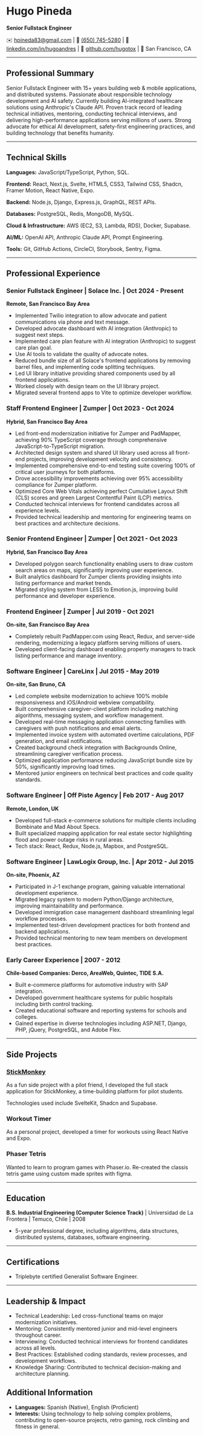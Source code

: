 # Hugo Pineda

**Senior Fullstack Engineer**

✉️ hpineda83@gmail.com | 📱 [(650) 745-5280](tel:+16507455280) | 💼 [linkedin.com/in/hugoandres](https://www.linkedin.com/in/hugoandres/) | 🐙 [github.com/hugotox](https://github.com/hugotox) | 📍 San Francisco, CA

---

## Professional Summary

Senior Fullstack Engineer with 15+ years building web & mobile applications, and distributed systems. Passionate about responsible technology development and AI safety. Currently building AI-integrated healthcare solutions using Anthropic's Claude API. Proven track record of leading technical initiatives, mentoring, conducting technical interviews, and delivering high-performance applications serving millions of users. Strong advocate for ethical AI development, safety-first engineering practices, and building technology that benefits humanity.

---

## Technical Skills

**Languages:** JavaScript/TypeScript, Python, SQL.

**Frontend:** React, Next.js, Svelte, HTML5, CSS3, Tailwind CSS, Shadcn, Framer Motion, React Native, Expo.

**Backend:** Node.js, Django, Express.js, GraphQL, REST APIs.

**Databases:** PostgreSQL, Redis, MongoDB, MySQL.

**Cloud & Infrastructure:** AWS (EC2, S3, Lambda, RDS), Docker, Supabase.

**AI/ML:** OpenAI API, Anthropic Claude API, Prompt Engineering.

**Tools:** Git, GitHub Actions, CircleCI, Storybook, Sentry, Figma.

---

## Professional Experience

### Senior Fullstack Engineer | Solace Inc. | Oct 2024 - Present

**Remote, San Francisco Bay Area**

- Implemented Twilio integration to allow advocate and patient communications via phone and text message.
- Developed advocate dashboard with AI integration (Anthropic) to suggest next steps.
- Implemented care plan feature with AI integration (Anthropic) to suggest care plan goal.
- Use AI tools to validate the quality of advocate notes.
- Reduced bundle size of all Solace's frontend applications by removing barrel files, and implementing code splitting techniques.
- Led UI library initiative providing shared components used by all frontend applications.
- Worked closely with design team on the UI library project.
- Migrated several frontend apps to Vite to optimize developer workflow.

### Staff Frontend Engineer | Zumper | Oct 2023 - Oct 2024

**Hybrid, San Francisco Bay Area**

- Led front-end modernization initiative for Zumper and PadMapper, achieving 90% TypeScript coverage through comprehensive JavaScript-to-TypeScript migration.
- Architected design system and shared UI library used across all front-end projects, improving development velocity and consistency.
- Implemented comprehensive end-to-end testing suite covering 100% of critical user journeys for both platforms.
- Drove accessibility improvements achieving over 95% accessibility compliance for Zumper platform.
- Optimized Core Web Vitals achieving perfect Cumulative Layout Shift (CLS) scores and green Largest Contentful Paint (LCP) metrics.
- Conducted technical interviews for frontend candidates across all experience levels.
- Provided technical leadership and mentoring for engineering teams on best practices and architecture decisions.

### Senior Frontend Engineer | Zumper | Oct 2021 - Oct 2023

**Hybrid, San Francisco Bay Area**

- Developed polygon search functionality enabling users to draw custom search areas on maps, significantly improving user experience.
- Built analytics dashboard for Zumper clients providing insights into listing performance and market trends.
- Migrated styling system from LESS to Emotion.js, improving build performance and developer experience.

### Frontend Engineer | Zumper | Jul 2019 - Oct 2021

**On-site, San Francisco Bay Area**

- Completely rebuilt PadMapper.com using React, Redux, and server-side rendering, modernizing a legacy platform serving millions of users.
- Developed client-facing dashboard enabling property managers to track listing performance and manage inventory.

### Software Engineer | CareLinx | Jul 2015 - May 2019

**On-site, San Bruno, CA**

- Led complete website modernization to achieve 100% mobile responsiveness and iOS/Android webview compatibility.
- Built comprehensive caregiver-client platform including matching algorithms, messaging system, and workflow management.
- Developed real-time messaging application connecting families with caregivers with push notifications and email alerts.
- Implemented invoice system with automated overtime calculations, PDF generation, and email notifications.
- Created background check integration with Backgrounds Online, streamlining caregiver verification process.
- Optimized application performance reducing JavaScript bundle size by 50%, significantly improving load times.
- Mentored junior engineers on technical best practices and code quality standards.

### Software Engineer | Off Piste Agency | Feb 2017 - Aug 2017

**Remote, London, UK**

- Developed full-stack e-commerce solutions for multiple clients including Bombinate and Mad About Specs.
- Built specialized mapping application for real estate sector highlighting flood and power outage risks in rural areas.
- Tech stack: React, Redux, Node.js, Mapbox, and PostgreSQL.

### Software Engineer | LawLogix Group, Inc. | Apr 2012 - Jul 2015

**On-site, Phoenix, AZ**

- Participated in J-1 exchange program, gaining valuable international development experience.
- Migrated legacy system to modern Python/Django architecture, improving maintainability and performance.
- Developed immigration case management dashboard streamlining legal workflow processes.
- Implemented test-driven development practices for both frontend and backend applications.
- Provided technical mentoring to new team members on development best practices.

### Early Career Experience | 2007 - 2012

**Chile-based Companies: Derco, AreaWeb, Quintec, TIDE S.A.**

- Built e-commerce platforms for automotive industry with SAP integration.
- Developed government healthcare systems for public hospitals including birth control tracking.
- Created educational software and reporting systems for schools and colleges.
- Gained expertise in diverse technologies including ASP.NET, Django, PHP, jQuery, PostgreSQL, and Adobe Flex.

---

## Side Projects

### [StickMonkey](https://www.flystickmonkey.com/)

As a fun side project with a pilot friend, I developed the full stack application for StickMonkey, a time-building platform for pilot students.

Technologies used include SvelteKit, Shadcn and Supabase.

### Workout Timer

As a personal project, developed a timer for workouts using React Native and Expo.

### Phaser Tetris

Wanted to learn to program games with Phaser.io. Re-created the classis tetris game using custom made sprites with figma.

---

## Education

**B.S. Industrial Engineering (Computer Science Track)** | Universidad de La Frontera | Temuco, Chile | 2008

- 5-year professional degree, including algorithms, data structures, distributed systems, databases, software engineering.

---

## Certifications

- Triplebyte certified Generalist Software Engineer.

---

## Leadership & Impact

- Technical Leadership: Led cross-functional teams on major modernization initiatives.
- Mentoring: Consistently mentored junior and mid-level engineers throughout career.
- Interviewing: Conducted technical interviews for frontend candidates across all levels.
- Best Practices: Established coding standards, review processes, and development workflows.
- Knowledge Sharing: Contributed to technical decision-making and architecture planning.

## Additional Information

- **Languages:** Spanish (Native), English (Proficient)
- **Interests:** Using technology to help solving complex problems, contributing to open-source projects, retro gaming, rock climbing and fitness in general.
